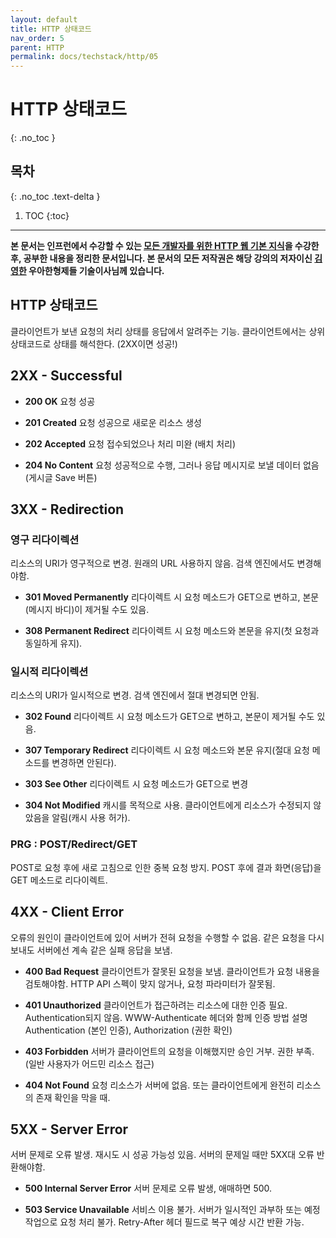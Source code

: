 ```yaml
---
layout: default
title: HTTP 상태코드
nav_order: 5
parent: HTTP
permalink: docs/techstack/http/05
---
```


# HTTP 상태코드
{: .no_toc }

## 목차
{: .no_toc .text-delta }

1. TOC
{:toc}

---

**본 문서는 인프런에서 수강할 수 있는 [모든 개발자를 위한 HTTP 웹 기본 지식](https://www.inflearn.com/course/http-웹-네트워크)을 수강한 후, 공부한 내용을 정리한 문서입니다. 본 문서의 모든 저작권은 해당 강의의 저자이신 [김영한](https://inflearn.com/users/@yh) 우아한형제들 기술이사님께 있습니다.**

## HTTP 상태코드
클라이언트가 보낸 요청의 처리 상태를 응답에서 알려주는 기능. 클라이언트에서는 상위 상태코드로 상태를 해석한다. (2XX이면 성공!)

## 2XX - Successful

* **200 OK**
요청 성공

* **201 Created**
요청 성공으로 새로운 리소스 생성

* **202 Accepted**
요청 접수되었으나 처리 미완 (배치 처리)

* **204 No Content**
요청 성공적으로 수행, 그러나 응답 메시지로 보낼 데이터 없음 (게시글 Save 버튼)

## 3XX - Redirection

### 영구 리다이렉션
리소스의 URI가 영구적으로 변경. 원래의 URL 사용하지 않음. 검색 엔진에서도 변경해야함.

* **301 Moved Permanently**
리다이렉트 시 요청 메소드가 GET으로 변하고, 본문(메시지 바디)이 제거될 수도 있음.

* **308 Permanent Redirect**
리다이렉트 시 요청 메소드와 본문을 유지(첫 요청과 동일하게 유지).

### 일시적 리다이렉션
리소스의 URI가 일시적으로 변경. 검색 엔진에서 절대 변경되면 안됨.

* **302 Found**
리다이렉트 시 요청 메소드가 GET으로 변하고, 본문이 제거될 수도 있음.

* **307 Temporary Redirect**
리다이렉트 시 요청 메소드와 본문 유지(절대 요청 메소드를 변경하면 안된다).

* **303 See Other**
리다이렉트 시 요청 메소드가 GET으로 변경

* **304 Not Modified**
캐시를 목적으로 사용. 클라이언트에게 리소스가 수정되지 않았음을 알림(캐시 사용 허가).

### PRG : POST/Redirect/GET
POST로 요청 후에 새로 고침으로 인한 중복 요청 방지. POST 후에 결과 화면(응답)을 GET 메소드로 리다이렉트.

## 4XX - Client Error
오류의 원인이 클라이언트에 있어 서버가 전혀 요청을 수행할 수 없음. 같은 요청을 다시 보내도 서버에선 계속 같은 실패 응답을 보냄.

* **400 Bad Request**
클라이언트가 잘못된 요청을 보냄. 클라이언트가 요청 내용을 검토해야함. HTTP API 스펙이 맞지 않거나, 요청 파라미터가 잘못됨.

* **401 Unauthorized**
클라이언트가 접근하려는 리소스에 대한 인증 필요. Authentication되지 않음. WWW-Authenticate 헤더와 함께 인증 방법 설명
Authentication (본인 인증), Authorization (권한 확인)

* **403 Forbidden**
서버가 클라이언트의 요청을 이해했지만 승인 거부. 권한 부족. (일반 사용자가 어드민 리소스 접근)

* **404 Not Found**
요청 리소스가 서버에 없음. 또는 클라이언트에게 완전히 리소스의 존재 확인을 막을 때.

## 5XX - Server Error
서버 문제로 오류 발생. 재시도 시 성공 가능성 있음. 서버의 문제일 때만 5XX대 오류 반환해야함.

* **500 Internal Server Error**
서버 문제로 오류 발생, 애매하면 500.

* **503 Service Unavailable**
서비스 이용 불가. 서버가 일시적인 과부하 또는 예정 작업으로 요청 처리 불가. Retry-After 헤더 필드로 복구 예상 시간 반환 가능.


